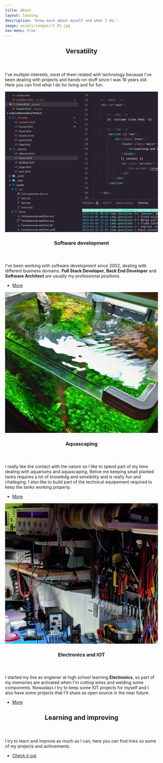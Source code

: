 ```yaml
---
title: About
layout: landing
description: 'Know more about myself and what I do.'
image: assets/images/rt_01.jpg
nav-menu: true
---
```


<!-- Main -->
<div id="main">

<!-- One -->
<section id="one">
	<div class="inner">
		<header class="major">
			<h2>Versatility</h2>
		</header>
		<p>I've multiple interests, most of them related with technology because I've been dealing with projects and hands-on stuff since I was 16 years old. Here you can find what I do for living and for fun.</p>
	</div>
</section>

<!-- Two -->
<section id="two" class="spotlights">
	<section>
		<a href="resume.html" class="image">
			<img src="assets/images/sq_01.jpg" alt="" data-position="center center" />
		</a>
		<div class="content">
			<div class="inner">
				<header class="major">
					<h3>Software development</h3>
				</header>
				<p>I’ve been working with software development since 2002, dealing with different business domains. <b>Full Stack Developer</b>, <b>Back End Developer</b> and <b>Software Architect</b> are usually my professional positions. </p>
				<ul class="actions">
					<li><a href="resume.html" class="button">More</a></li>
				</ul>
			</div>
		</div>
	</section>
	<section>
		<a href="resume.html" class="image">
			<img src="assets/images/sq_02.jpg" alt="" data-position="top center" />
		</a>
		<div class="content">
			<div class="inner">
				<header class="major">
					<h3>Aquascaping</h3>
				</header>
				<p>I really like the contact with the nature so I like to spend part of my time dealing with aquariums and aquascaping. Belive me keeping small planted tanks requires a lot of knowledg and sensibility and is really fun and challeging. I also like to build part of the technical equipement required to keep the tanks working properly. </p>
				<ul class="actions">
					<li><a href="resume.html" class="button">More</a></li>
				</ul>
			</div>
		</div>
	</section>
	<section>
		<a href="resume.html" class="image">
			<img src="assets/images/sq_03.jpg" alt="" data-position="25% 25%" />
		</a>
		<div class="content">
			<div class="inner">
				<header class="major">
					<h3>Electronics and IOT</h3>
				</header>
				<p>I started my live as engiener  at high school learning <b>Electronics</b>, so part of my memories are activated when I'm cutting wires and welding some components. Nowadays I try to keep some IOT projects for myself and I also have some projects that I'll share as open source in the near future.</p>
				<ul class="actions">
					<li><a href="resume.html" class="button">More</a></li>
				</ul>
			</div>
		</div>
	</section>
</section>

<!-- Three -->
<section id="three">
	<div class="inner">
		<header class="major">
			<h2>Learning and improving</h2>
		</header>
		<p>I try to learn and improve as much as I can, here you can find links so some of my projects and achivements.</p>
		<ul class="actions">
			<li><a href="resume.html" class="button next">Check it out</a></li>
		</ul>
	</div>
</section>

</div>

